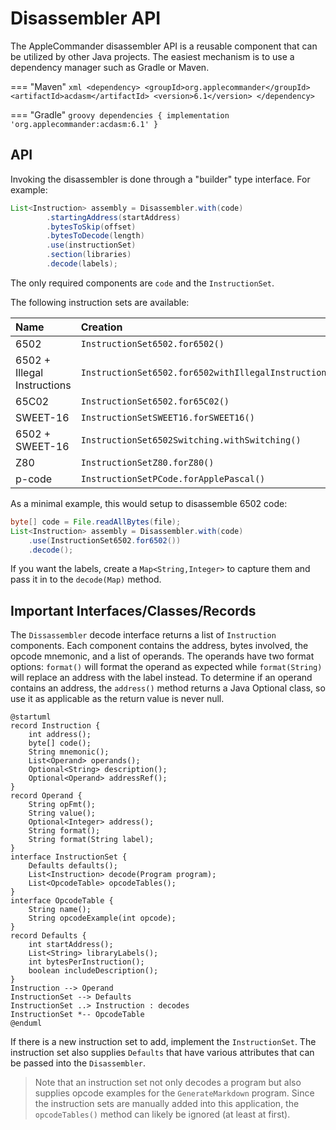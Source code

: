 # Disassembler API

The AppleCommander disassembler API is a reusable component that can be utilized by other Java projects.
The easiest mechanism is to use a dependency manager such as Gradle or Maven.

=== "Maven"
    ```xml
    <dependency>
        <groupId>org.applecommander</groupId>
        <artifactId>acdasm</artifactId>
        <version>6.1</version>
    </dependency>
    ```

=== "Gradle"
    ```groovy
    dependencies {
        implementation 'org.applecommander:acdasm:6.1'
    }
    ```

## API

Invoking the disassembler is done through a "builder" type interface. For example:

```java
List<Instruction> assembly = Disassembler.with(code)
        .startingAddress(startAddress)
        .bytesToSkip(offset)
        .bytesToDecode(length)
        .use(instructionSet)
        .section(libraries)
        .decode(labels);
```

The only required components are `code` and the `InstructionSet`.

The following instruction sets are available:

| Name                        | Creation                                            |
|:----------------------------|:----------------------------------------------------|
| 6502                        | `InstructionSet6502.for6502()`                      |
| 6502 + Illegal Instructions | `InstructionSet6502.for6502withIllegalInstructions` |
| 65C02                       | `InstructionSet6502.for65C02()`                     |
| SWEET-16                    | `InstructionSetSWEET16.forSWEET16()`                |
| 6502 + SWEET-16             | `InstructionSet6502Switching.withSwitching()`       |
| Z80                         | `InstructionSetZ80.forZ80()`                        |
| p-code                      | `InstructionSetPCode.forApplePascal()`              |

As a minimal example, this would setup to disassemble 6502 code:

```java
byte[] code = File.readAllBytes(file);
List<Instruction> assembly = Disassembler.with(code)
    .use(InstructionSet6502.for6502())
    .decode();
```

If you want the labels, create a `Map<String,Integer>` to capture them and pass it in to the `decode(Map)` method.

## Important Interfaces/Classes/Records 

The `Dissassembler` decode interface returns a list of `Instruction` components. Each component contains
the address, bytes involved, the opcode mnemonic, and a list of operands. The operands have two format
options: `format()` will format the operand as expected while `format(String)` will replace an address
with the label instead. To determine if an operand contains an address, the `address()` method returns
a Java Optional class, so use it as applicable as the return value is never null.

```puml
@startuml
record Instruction {
    int address();
    byte[] code();
    String mnemonic();
    List<Operand> operands();
    Optional<String> description();
    Optional<Operand> addressRef();
}
record Operand {
    String opFmt();
    String value();
    Optional<Integer> address();
    String format();
    String format(String label);
}
interface InstructionSet {
    Defaults defaults();
    List<Instruction> decode(Program program);
    List<OpcodeTable> opcodeTables();
}
interface OpcodeTable {
    String name();
    String opcodeExample(int opcode);
}
record Defaults {
    int startAddress();
    List<String> libraryLabels();
    int bytesPerInstruction();
    boolean includeDescription();
}
Instruction --> Operand
InstructionSet --> Defaults
InstructionSet ..> Instruction : decodes
InstructionSet *-- OpcodeTable
@enduml
```

If there is a new instruction set to add, implement the `InstructionSet`. The instruction set also
supplies `Defaults` that have various attributes that can be passed into the `Disassembler`.

> Note that an instruction set not only decodes a program but also supplies opcode examples for 
> the `GenerateMarkdown` program. Since the instruction sets are manually added into this 
> application, the `opcodeTables()` method can likely be ignored (at least at first).
